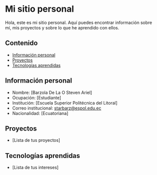 # Mi sitio personal 
Hola, este es mi sitio personal. Aquí puedes encontrar información sobre mí, mis 
proyectos y sobre lo que he aprendido con ellos. 
## Contenido 
* [Información personal](#información-personal) 
* [Proyectos](#proyectos) 
* [Tecnologías aprendidas](#tecnologías-aprendidas) 
## Información personal 
* Nombre: [Barzola De La O Steven Ariel] 
* Ocupación: [Estudiante]
* Institución: [Escuela Superior Politécnica del Litoral]
* Correo institucional: starbarz@espol.edu.ec
* Nacionalidad: [Ecuatoriana]  
## Proyectos 
* [Lista de tus proyectos] 
## Tecnologías aprendidas 
* [Lista de tus intereses]
